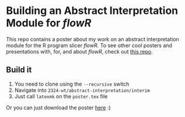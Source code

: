 # Building an Abstract Interpretation Module for _flowR_

This repo contains a poster about my work on an abstract interpretation module for the R program slicer _flowR_. To see other cool posters and presentations with, for, and about _flowR_, check out [this repo](https://github.com/Code-Inspect/flowr-presentations).

## Build it
1. You need to clone using the `--recursive` switch
2. Navigate into `2324-wt/abstract-interpretation/interim`
3. Just call `latexmk` on the `poster.tex` file

Or you can just download the poster [here](https://github.com/LukasPietzschmann/abstract-interpretation-poster/files/14125546/poster.pdf) :)
